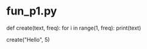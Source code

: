# fun_p1.py
def create(text, freq):
    for i in range(1, freq):
        print(text)

create("Hello", 5)
